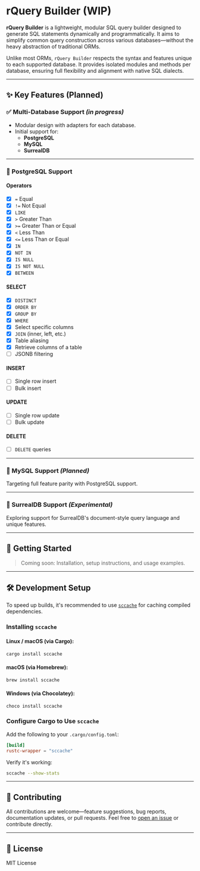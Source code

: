 # rQuery Builder (WIP)

**rQuery Builder** is a lightweight, modular SQL query builder designed to generate SQL statements dynamically and programmatically. It aims to simplify common query construction across various databases—without the heavy abstraction of traditional ORMs.

Unlike most ORMs, `rQuery Builder` respects the syntax and features unique to each supported database. It provides isolated modules and methods per database, ensuring full flexibility and alignment with native SQL dialects.

---

## ✨ Key Features (Planned)

### ✅ Multi-Database Support *(in progress)*

- Modular design with adapters for each database.
- Initial support for:
  - **PostgreSQL**
  - **MySQL**
  - **SurrealDB**

---

### 🐘 PostgreSQL Support

#### Operators
- [x] `=` Equal  
- [x] `!=` Not Equal  
- [x] `LIKE`  
- [x] `>` Greater Than  
- [x] `>=` Greater Than or Equal  
- [x] `<` Less Than  
- [x] `<=` Less Than or Equal  
- [x] `IN`  
- [x] `NOT IN`  
- [x] `IS NULL`  
- [x] `IS NOT NULL`  
- [x] `BETWEEN`  

#### SELECT
- [x] `DISTINCT`  
- [x] `ORDER BY`  
- [x] `GROUP BY`  
- [x] `WHERE`  
- [x] Select specific columns  
- [x] `JOIN` (inner, left, etc.)  
- [x] Table aliasing  
- [x] Retrieve columns of a table  
- [ ] JSONB filtering  

#### INSERT
- [ ] Single row insert  
- [ ] Bulk insert  

#### UPDATE
- [ ] Single row update  
- [ ] Bulk update  

#### DELETE
- [ ] `DELETE` queries  

---

### 🐬 MySQL Support *(Planned)*

Targeting full feature parity with PostgreSQL support.

---

### 🧪 SurrealDB Support *(Experimental)*

Exploring support for SurrealDB's document-style query language and unique features.

---

## 🚀 Getting Started

> Coming soon: Installation, setup instructions, and usage examples.

---

## 🛠 Development Setup

To speed up builds, it's recommended to use [`sccache`](https://github.com/mozilla/sccache) for caching compiled dependencies.

### Installing `sccache`

#### Linux / macOS (via Cargo):
```bash
cargo install sccache
```

#### macOS (via Homebrew):
```bash
brew install sccache
```

#### Windows (via Chocolatey):
```powershell
choco install sccache
```

### Configure Cargo to Use `sccache`

Add the following to your `.cargo/config.toml`:

```toml
[build]
rustc-wrapper = "sccache"
```

Verify it's working:
```bash
sccache --show-stats
```

---

## 🤝 Contributing

All contributions are welcome—feature suggestions, bug reports, documentation updates, or pull requests. Feel free to [open an issue](https://github.com/your-repo/issues) or contribute directly.

---

## 📄 License

MIT License
